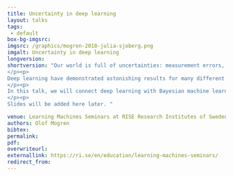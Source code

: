 ```yaml
---
title: Uncertainty in deep learning
layout: talks
tags:
 - default
box-bg-imgsrc: 
imgsrc: /graphics/mogren-2018-julia-sjoberg.png
imgalt: Uncertainty in deep learning
longversion: 
shortversion: "Our world is full of uncertainties: measurement errors, modeling errors, or uncertainty due to test-data being out-of-distribution are some examples. Machine learning systems are increasingly being used in crucial applications such as medical decision making and autonomous vehicle control: in these applications, mistakes due to uncertainties can be life threatening.
</p><p>
Deep learning have demonstrated astonishing results for many different tasks. But in general, predictions are deterministic and give only a point estimate as output. A trained model may seem confident in predictions where the uncertainty is high. To cope with uncertainties, and make decisions that are reasonable and safe under realistic circumstances, AI systems need to be developed with uncertainty strategies in mind. Machine learning approaches with uncertainty estimates can enable active learning: an acquisition function can be based on model uncertainty to guide in data collection and tagging. It can also be used to improve sample efficiency for reinforcement learning approaches.
</p><p>
In this talk, we will connect deep learning with Bayesian machine learning, and go through some example approaches to coping with, and leveraging, the uncertainty in data and in modelling, to produce better AI systems in real world scenarios.
</p><p>
Slides will be added here later. "

venue: Learning Machines Seminars at RISE Research Institutes of Sweden
authors: Olof Mogren
bibtex: 
permalink:
pdf: 
overwriteurl: 
externallink: https://ri.se/en/education/learning-machines-seminars/
redirect_from:
---
```

